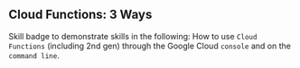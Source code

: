 ## Cloud Functions: 3 Ways

Skill badge to demonstrate skills in the following: 
How to use `Cloud Functions` (including 2nd gen) through the Google Cloud `console` and on the `command line`.
